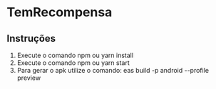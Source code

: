# TemRecompensa

## Instruções

1. Execute o comando npm ou yarn install
2. Execute o comando npm ou yarn start
3. Para gerar o apk utilize o comando: eas build -p android --profile preview
